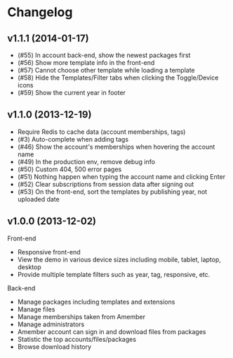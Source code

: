Changelog
=========

## v1.1.1 (2014-01-17)

* (#55) In account back-end, show the newest packages first
* (#56) Show more template info in the front-end
* (#57) Cannot choose other template while loading a template
* (#58) Hide the Templates/Filter tabs when clicking the Toggle/Device icons
* (#59) Show the current year in footer

## v1.1.0 (2013-12-19)

* Require Redis to cache data (account memberships, tags)
* (#3) Auto-complete when adding tags
* (#46) Show the account's memberships when hovering the account name
* (#49) In the production env, remove debug info
* (#50) Custom 404, 500 error pages
* (#51) Nothing happen when typing the account name and clicking Enter
* (#52) Clear subscriptions from session data after signing out
* (#53) On the front-end, sort the templates by publishing year, not uploaded date

## v1.0.0 (2013-12-02)

Front-end

* Responsive front-end
* View the demo in various device sizes including mobile, tablet, laptop, desktop
* Provide multiple template filters such as year, tag, responsive, etc.

Back-end

* Manage packages including templates and extensions
* Manage files
* Manage memberships taken from Amember
* Manage administrators
* Amember account can sign in and download files from packages
* Statistic the top accounts/files/packages
* Browse download history

